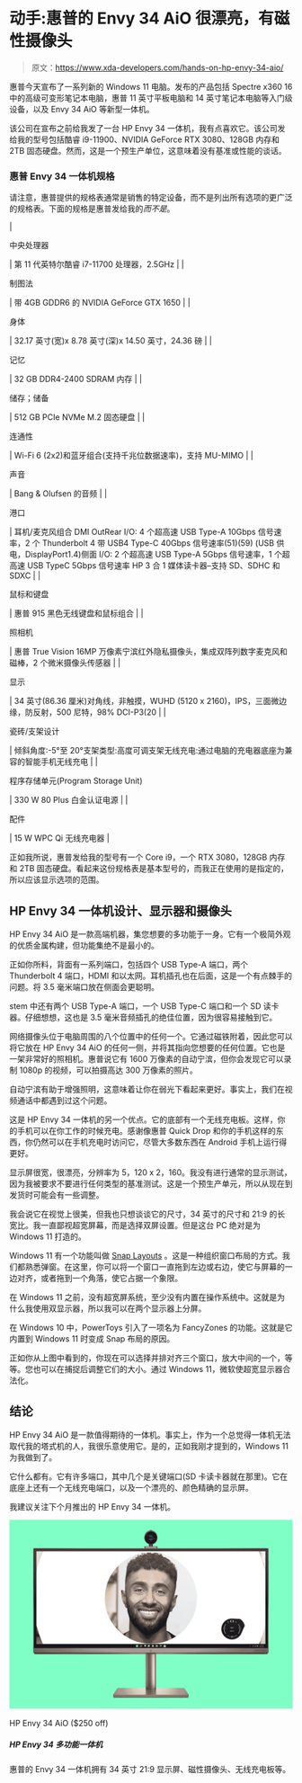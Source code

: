 # 动手:惠普的 Envy 34 AiO 很漂亮，有磁性摄像头

> 原文：<https://www.xda-developers.com/hands-on-hp-envy-34-aio/>

惠普今天宣布了一系列新的 Windows 11 电脑。发布的产品包括 Spectre x360 16 中的高级可变形笔记本电脑，惠普 11 英寸平板电脑和 14 英寸笔记本电脑等入门级设备，以及 Envy 34 AiO 等新型一体机。

该公司在宣布之前给我发了一台 HP Envy 34 一体机，我有点喜欢它。该公司发给我的型号包括酷睿 i9-11900、NVIDIA GeForce RTX 3080、128GB 内存和 2TB 固态硬盘。然而，这是一个预生产单位，这意味着没有基准或性能的谈话。

### 惠普 Envy 34 一体机规格

请注意，惠普提供的规格表通常是销售的特定设备，而不是列出所有选项的更广泛的规格表。下面的规格是惠普发给我的*而不是*。

| 

中央处理器

 | 第 11 代英特尔酷睿 i7-11700 处理器，2.5GHz |
| 

制图法

 | 带 4GB GDDR6 的 NVIDIA GeForce GTX 1650 |
| 

身体

 | 32.17 英寸(宽)x 8.78 英寸(深)x 14.50 英寸，24.36 磅 |
| 

记忆

 | 32 GB DDR4-2400 SDRAM 内存 |
| 

储存；储备

 | 512 GB PCIe NVMe M.2 固态硬盘 |
| 

连通性

 | Wi-Fi 6 (2x2)和蓝牙组合(支持千兆位数据速率)，支持 MU-MIMO |
| 

声音

 | Bang & Olufsen 的音频 |
| 

港口

 | 耳机/麦克风组合 DMI OutRear I/O: 4 个超高速 USB Type-A 10Gbps 信号速率，2 个 Thunderbolt 4 带 USB4 Type-C 40Gbps 信号速率(51)(59) (USB 供电，DisplayPort1.4)侧面 I/O: 2 个超高速 USB Type-A 5Gbps 信号速率，1 个超高速 USB TypeC 5Gbps 信号速率 HP 3 合 1 媒体读卡器–支持 SD、SDHC 和 SDXC |
| 

鼠标和键盘

 | 惠普 915 黑色无线键盘和鼠标组合 |
| 

照相机

 | 惠普 True Vision 16MP 万像素宁滨红外隐私摄像头，集成双阵列数字麦克风和磁棒，2 个微米摄像头传感器 |
| 

显示

 | 34 英寸(86.36 厘米)对角线，非触摸，WUHD (5120 x 2160)，IPS，三面微边缘，防反射，500 尼特，98% DCI-P3(20 |
| 

瓷砖/支架设计

 | 倾斜角度:-5°至 20°支架类型:高度可调支架无线充电:通过电脑的充电器底座为兼容的智能手机无线充电 |
| 

程序存储单元(Program Storage Unit)

 | 330 W 80 Plus 白金认证电源 |
| 

配件

 | 15 W WPC Qi 无线充电器 |

正如我所说，惠普发给我的型号有一个 Core i9，一个 RTX 3080，128GB 内存和 2TB 固态硬盘。看起来这份规格表是基本型号的，而我正在使用的是指定的，所以应该显示选项的范围。

## HP Envy 34 一体机设计、显示器和摄像头

HP Envy 34 AiO 是一款高端机器，集您想要的多功能于一身。它有一个极简外观的优质金属构建，但功能集绝不是最小的。

正如你所料，背面有一系列端口，包括四个 USB Type-A 端口，两个 Thunderbolt 4 端口，HDMI 和以太网。耳机插孔也在后面，这是一个有点棘手的问题。将 3.5 毫米端口放在侧面会更聪明。

stem 中还有两个 USB Type-A 端口，一个 USB Type-C 端口和一个 SD 读卡器。仔细想想，这也是 3.5 毫米音频插孔的绝佳位置，因为很容易接触到它。

网络摄像头位于电脑周围的八个位置中的任何一个。它通过磁铁附着，因此您可以将它放在 HP Envy 34 AiO 的任何一侧，并将其指向您想要的任何位置。它也是一架非常好的照相机。惠普说它有 1600 万像素的自动宁滨，但你会发现它可以录制 1080p 的视频，可以拍摄高达 300 万像素的照片。

自动宁滨有助于增强照明，这意味着让你在弱光下看起来更好。事实上，我们在视频通话中都遇到过这个问题。

这是 HP Envy 34 一体机的另一个优点。它的底部有一个无线充电板。这样，你的手机可以在你工作的时候充电。感谢像惠普 Quick Drop 和你的手机这样的东西，你仍然可以在手机充电时访问它，尽管大多数东西在 Android 手机上运行得更好。

显示屏很宽，很漂亮，分辨率为 5，120 x 2，160。我没有进行通常的显示测试，因为我被要求不要进行任何类型的基准测试。这是一个预生产单元，所以从现在到发货时可能会有一些调整。

我会说它在视觉上很美，但我也只想谈谈它的尺寸，34 英寸的尺寸和 21:9 的长宽比。我一直鄙视超宽屏幕，而是选择双屏设置。但是这台 PC 绝对是为 Windows 11 打造的。

Windows 11 有一个功能叫做 [Snap Layouts](https://www.xda-developers.com/windows-11-snap-layouts-groups/) 。这是一种组织窗口布局的方式。我们都熟悉弹窗。在这里，你可以将一个窗口一直拖到左边或右边，使它与屏幕的一边对齐，或者拖到一个角落，使它占据一个象限。

在 Windows 11 之前，没有超宽屏系统，至少没有内置在操作系统中。这就是为什么我使用双显示器，所以我可以在两个显示器上分屏。

在 Windows 10 中，PowerToys 引入了一项名为 FancyZones 的功能。这就是它内置到 Windows 11 时变成 Snap 布局的原因。

正如你从上图中看到的，你现在可以选择并排对齐三个窗口，放大中间的一个，等等。您也可以在捕捉后调整它们的大小。通过 Windows 11，微软使超宽显示器合法化。

## 结论

HP Envy 34 AiO 是一款值得期待的一体机。事实上，作为一个总觉得一体机无法取代我的塔式机的人，我很乐意使用它。是的，正如我刚才提到的，Windows 11 为我做到了。

它什么都有。它有许多端口，其中几个是关键端口(SD 卡读卡器就在那里)。它在底座上还有一个无线充电端口，以及一个漂亮的、颜色精确的显示屏。

我建议关注下个月推出的 HP Envy 34 一体机。

 <picture>![The HP Envy 34 is a powerful all-in-one PC with powerful desktop processors and graphics, plus an ultra-wide screen that's great for getting work done. It usually startts at $1,999.99, but it's down to $1,749.99.](img/e6086e84526f3378cda3f356f4c23bfd.png)</picture> 

HP Envy 34 AiO ($250 off)

##### HP Envy 34 多功能一体机

惠普的 Envy 34 一体机拥有 34 英寸 21:9 显示屏、磁性摄像头、无线充电板等。
